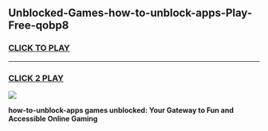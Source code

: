 
## Unblocked-Games-how-to-unblock-apps-Play-Free-qobp8
<h3>
<a href="https://premium76.site?title=how-to-unblock-apps&ref=23A">CLICK TO PLAY</a></h3>
<hr>

<h3>
<a href="https://premium76.site?title=how-to-unblock-apps&ref=23A">CLICK 2 PLAY</a>
  
</h3>

<a href="https://premium76.site?title=how-to-unblock-apps&ref=23A"><img src="https://clearcache.store/games.png"></a>


**how-to-unblock-apps games unblocked: Your Gateway to Fun and Accessible Online Gaming**
